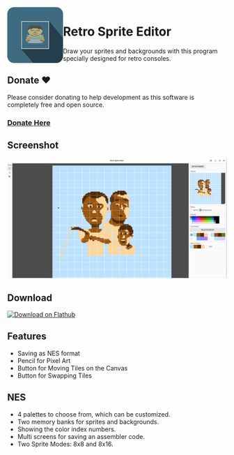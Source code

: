 <img style="vertical-align: middle;" src="data/icons/hicolor/scalable/apps/io.github.xverizex.RetroSpriteEditor.svg" width="128" height="128" align="left">

# Retro Sprite Editor
Draw your sprites and backgrounds with this program specially designed for retro consoles.

## Donate ❤️
Please consider donating to help development as this software is completely free and open source.

### [Donate Here][donate]

## Screenshot
![screenshot](screenshots/0.png)

## Download
[![Download on Flathub](https://dl.flathub.org/assets/badges/flathub-badge-en.svg)][flathub]

## Features
* Saving as NES format
* Pencil for Pixel Art
* Button for Moving Tiles on the Canvas
* Button for Swapping Tiles

## NES
* 4 palettes to choose from, which can be customized.
* Two memory banks for sprites and backgrounds.
* Showing the color index numbers.
* Multi screens for saving an assembler code.
* Two Sprite Modes: 8x8 and 8x16.

[flathub]: https://flathub.org/apps/io.github.xverizex.RetroSpriteEditor
[donate]: https://www.donationalerts.com/r/xverizex
